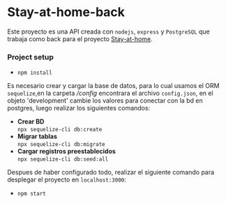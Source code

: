 # Stay-at-home-back

Este proyecto es una API creada con `nodejs`, `express` y `PostgreSQL` que trabaja como back para el proyecto [Stay-at-home](https://github.com/anavictoria1994/Stay-at-home).

### Project setup
- `npm install`

Es necesario crear y cargar la base de datos, para lo cual usamos el ORM `sequelize`,en la carpeta */config* encontrara el archivo `config.json`, en el objeto 'development' cambie los valores para conectar con la bd en postgres, luego realizar los siguientes comandos: 

- **Crear BD** \
`npx sequelize-cli db:create`
- **Migrar tablas** \
`npx sequelize-cli db:migrate`
- **Cargar registros preestablecidos** \
`npx sequelize-cli db:seed:all`

Despues de haber configurado todo, realizar el siguiente comando para desplegar el proyecto en `localhost:3000`:
- `npm start`
